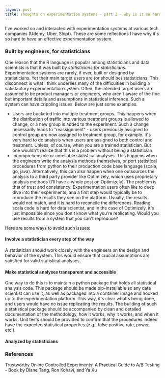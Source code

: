 ```yaml
---
layout: post
title: Thoughts on experimentation systems - part I - why is it so hard?
---    
```

I've worked on and interacted with experimentation systems at various tech companies (Udemy, Uber, Shipt). These are some reflections I have why it's so hard to have an effective experimentation system.

### Built by engineers, for statisticians

One reason that the R language is popular among statisticians and data scientists is that it was built *by statisticians for statisticians*. Experimentation systems are rarely, if ever, built or designed by statisticians. Yet their main target users are (or should be) statisticians. This disconnect is what I think underlies many of the difficulties in building a satisfactory experimentation system. Often, the intended target users are assumed to be product managers or engineers, who aren't aware of the fine but important details and assumptions in statistical inference. Such a system can have crippling issues. Below are just some examples.

* Users are bucketed into multiple treatment groups. This happens when the distribution of traffic into various treatment groups is allowed to change, or a new group is added to the experiment. Such a change necessarily leads to "reassignment" - users previously assigned to control group are now assigned to treatment group, for example. It's very hard to do analysis when users are assigned to both control and treatment. Unless, of course, when you are a trained statistician. But one wouldn't realize that this is a problem without being a statistician.
* Incomprehensible or unreliable statistical analyses. This happens when the engineers write the analysis methods themselves, or port statistical procedures from python to their production code base language (scala, go, java). Alternatively, this can also happen when one outsources the analysis to a third party provider like Optimizely, which uses proprietary analysis methods (I'll have a whole post on Optimizely). The problem is that of trust and consistency. Experimentation users often like to deep dive into their experiments, ana a first step would typically be to reproduce the results they see on the platform. Usually, the results would not match, and it is hard to reconcile the differences. Reading scala code is hard for data scientist, and in the case of Optimizely, it's just impossible since you don't know what you're replicating. Would you use results from a system that you can't reproduce? 



Here are some ways to avoid such issues:

#### Involve a statistician every step of the way
A statistician should work closely with the engineers on the design and behavior of the system. This would ensure that crucial assumptions are satisfied for valid statistical analyses.

#### Make statistical analyses transparent and accessible
One way to do this is to maintain a python package that holds all statistical analysis code. This package should be made pip-installable so any data scientist can use it, as well as packaged into a container image and hooked up to the experimentation platform. This way, it's clear what's being done, and users would have no issue replicating the results. The building of such a statistical package should be accompanied by clean and detailed documentation of the methodology, how it works, why it works, and when it works. Unit tests should be provided to confirm that the procedures indeed have the expected statistical properties (e.g., false positive rate, power, etc.).

#### Analyzed by statisticians

### References
Trustworthy Online Controlled Experiments: A Practical Guide to A/B Testing - Book by Diane Tang, Ron Kohavi, and Ya Xu
